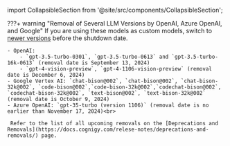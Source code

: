 import CollapsibleSection from '@site/src/components/CollapsibleSection';

???+ warning "Removal of Several LLM Versions by OpenAI, Azure OpenAI, and Google"
    If you are using these models as custom models, switch to [newer versions](https://docs.cognigy.com/ai/empower/llms/#supported-models) before the shutdown date.

    - OpenAI: 
        - `gpt-3.5-turbo-0301`, `gpt-3.5-turbo-0613` and `gpt-3.5-turbo-16k-0613` (removal date is September 13, 2024)
        - `gpt-4-vision-preview`, `gpt-4-1106-vision-preview` (removal date is December 6, 2024)
    - Google Vertex AI: `chat-bison@002`, `chat-bison@002`, `chat-bison-32k@002`, `code-bison@002`,`code-bison-32k@002`,`codechat-bison@002`, `codechat-bison-32k@002`, `text-bison@002`, `text-bison-32k@002` (removal date is October 9, 2024)
    - Azure OpenAI: `gpt-35-turbo (version 1106)` (removal date is no earlier than November 17, 2024)<br>

     Refer to the list of all upcoming removals on the [Deprecations and Removals](https://docs.cognigy.com/relese-notes/deprecations-and-removals/) page.